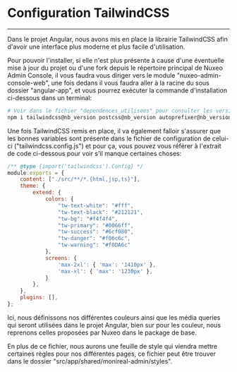 # Configuration TailwindCSS
---

Dans le projet Angular, nous avons mis en place la librairie TailwindCSS afin d'avoir une interface plus moderne et
plus facile d'utilisation.

Pour pouvoir l'installer, si elle n'est plus présente à cause d'une éventuelle mise à jour du projet ou d'une fork depuis le répertoire principal de Nuxeo Admin Console, il vous faudra vous diriger vers le module "nuxeo-admin-console-web", une fois dedans il vous faudra aller à la racine du sous dossier "angular-app", et vous pourrez exécuter la commande d'installation ci-dessous dans un terminal:

```bash
# Voir dans le fichier "dependences_utilisees" pour consulter les versions à mettre en place.
npm i tailwindcss@nb_version postcss@nb_version autoprefixer@nb_version && npx tailwindcss init -p
```

Une fois TailwindCSS remis en place, il va également falloir s'assurer que les bonnes variables sont présente dans le fichier de configuration de celui-ci ("tailwindcss.config.js") et pour ça, vous pouvez vous référer à l'extrait de code ci-dessous pour voir s'il manque certaines choses:

```javascript
/** @type {import('tailwindcss').Config} */
module.exports = {
    content: ["./src/**/*.{html,jsp,ts}"],
    theme: {
        extend: {
            colors: {
                "tw-text-white": "#fff",
                "tw-text-black": "#212121",
                "tw-bg": "#f4f4f4",
                "tw-primary": "#0066ff",
                "tw-success": "#6cf080",
                "tw-danger": "#f06c6c",
                "tw-warning": "#f0DA6c"
            },
            screens: {
                'max-2xl': { 'max': '1410px' },
                'max-xl': { 'max': '1230px' },
            }
        },
    },
    plugins: [],
};
```

Ici, nous définissons nos différentes couleurs ainsi que les média queries qui seront utilisées dans le projet Angular, bien sur pour les couleur, nous reprenons celles proposées par Nuxeo dans le package de base.

En plus de ce fichier, nous aurons une feuille de style qui viendra mettre certaines règles pour nos différentes pages, ce fichier peut être trouver dans le dossier "src/app/shared/monireal-admin/styles".
